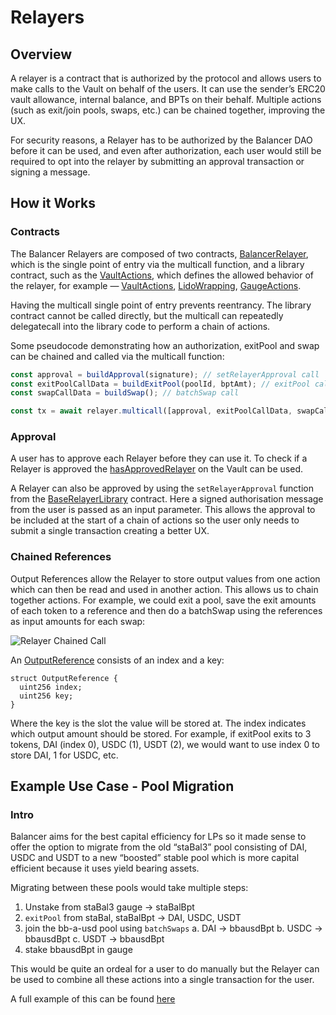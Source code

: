 # Relayers

## Overview

A relayer is a contract that is authorized by the protocol and allows users to make calls to the Vault on behalf of the users. It can use the sender’s ERC20 vault allowance, internal balance, and BPTs on their behalf. Multiple actions (such as exit/join pools, swaps, etc.) can be chained together, improving the UX.

For security reasons, a Relayer has to be authorized by the Balancer DAO before it can be used, and even after authorization, each user would still be required to opt into the relayer by submitting an approval transaction or signing a message.

## How it Works

### Contracts

The Balancer Relayers are composed of two contracts, [BalancerRelayer](https://github.com/balancer/balancer-v2-monorepo/blob/master/pkg/standalone-utils/contracts/relayer/BalancerRelayer.sol), which is the single point of entry via the multicall function, and a library contract, such as the [VaultActions](https://github.com/balancer/balancer-v2-monorepo/blob/master/pkg/standalone-utils/contracts/relayer/VaultActions.sol), which defines the allowed behavior of the relayer, for example — [VaultActions](https://github.com/balancer/balancer-v2-monorepo/blob/master/pkg/standalone-utils/contracts/relayer/VaultActions.sol), [LidoWrapping](https://github.com/balancer/balancer-v2-monorepo/blob/master/pkg/standalone-utils/contracts/relayer/LidoWrapping.sol), [GaugeActions](https://github.com/balancer/balancer-v2-monorepo/blob/master/pkg/standalone-utils/contracts/relayer/GaugeActions.sol).

Having the multicall single point of entry prevents reentrancy. The library contract cannot be called directly, but the multicall can repeatedly delegatecall into the library code to perform a chain of actions.

Some pseudocode demonstrating how an authorization, exitPool and swap can be chained and called via the multicall function:

```ts
const approval = buildApproval(signature); // setRelayerApproval call
const exitPoolCallData = buildExitPool(poolId, bptAmt); // exitPool call
const swapCallData = buildSwap(); // batchSwap call

const tx = await relayer.multicall([approval, exitPoolCallData, swapCallData]);
```

### Approval

A user has to approve each Relayer before they can use it. To check if a Relayer is approved the [hasApprovedRelayer](/reference/contracts/apis/vault.md#hasapprovedrelayer) on the Vault can be used.

A Relayer can also be approved by using the `setRelayerApproval` function from the [BaseRelayerLibrary](https://github.com/balancer/balancer-v2-monorepo/blob/master/pkg/standalone-utils/contracts/relayer/BaseRelayerLibrary.sol) contract. Here a signed authorisation message from the user is passed as an input parameter. This allows the approval to be included at the start of a chain of actions so the user only needs to submit a single transaction creating a better UX.

### Chained References

Output References allow the Relayer to store output values from one action which can then be read and used in another action. This allows us to chain together actions. For example, we could exit a pool, save the exit amounts of each token to a reference and then do a batchSwap using the references as input amounts for each swap:

![Relayer Chained Call](/images/relayer-chained-call.webp)

An [OutputReference](https://github.com/balancer/balancer-v2-monorepo/blob/8ac66717502b00122a3fcdf78e6d555c54528c3c/pkg/standalone-utils/contracts/relayer/VaultActions.sol#L39) consists of an index and a key:

```solidity
struct OutputReference {
  uint256 index;
  uint256 key;
}
```

Where the key is the slot the value will be stored at. The index indicates which output amount should be stored. For example, if exitPool exits to 3 tokens, DAI (index 0), USDC (1), USDT (2), we would want to use index 0 to store DAI, 1 for USDC, etc.

## Example Use Case - Pool Migration

### Intro

Balancer aims for the best capital efficiency for LPs so it made sense to offer the option to migrate from the old “staBal3” pool consisting of DAI, USDC and USDT to a new “boosted” stable pool which is more capital efficient because it uses yield bearing assets.

Migrating between these pools would take multiple steps:

1. Unstake from staBal3 gauge -> staBalBpt
2. `exitPool` from staBal, staBalBpt -> DAI, USDC, USDT
3. join the bb-a-usd pool using `batchSwaps`
   a. DAI -> bbausdBpt
   b. USDC -> bbausdBpt
   c. USDT -> bbausdBpt
4. stake bbausdBpt in gauge

This would be quite an ordeal for a user to do manually but the Relayer can be used to combine all these actions into a single transaction for the user.

A full example of this can be found [here](https://github.com/balancer/balancer-sdk/blob/develop/balancer-js/src/modules/zaps/bbausd2-migrations/stabal3.integration.spec.ts#L120-L183)

